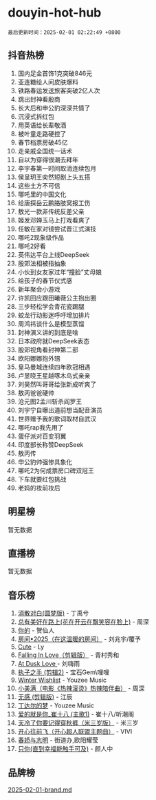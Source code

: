 # douyin-hot-hub

`最后更新时间：2025-02-01 02:22:49 +0800`

## 抖音热榜

1. 国内足金首饰1克突破846元
1. 亚连糖绘人间皮肤爆料
1. 铁路春运发送旅客突破2亿人次
1. 跳出封神看殷商
1. 长大后和申公豹深深共情了
1. 沉浸式拆红包
1. 用英语给长辈敬酒
1. 被叶童走路硬控了
1. 春节档票房破45亿
1. 走亲戚全国统一话术
1. 自以为穿得很潮去拜年
1. 李宇春第一时间取消连续包月
1. 侯呈玥王奕然短剧上头五搭
1. 这些土方不可信
1. 哪吒里的中国文化
1. 给唐探岳云鹏胳肢窝报工伤
1. 敖光一款非传统反差父亲
1. 姬发邓婵玉马上打戏看爽了
1. 任敏在家对镜尝试晋江式演技
1. 哪吒2现象级作品
1. 哪吒2好看
1. 英伟达平台上线DeepSeek
1. 殷郊法相被指抽象
1. 小伙到女友家过年“撞脸”丈母娘
1. 给孩子的春节仪式感
1. 新年聚会小游戏
1. 许凯回应跟田曦薇公主抱出圈
1. 三步轻松学会青花瓷踢腿
1. 蛟龙行动影迷呼吁增加排片
1. 周鸿祎谈什么是模型蒸馏
1. 封神演义讲的到底是啥
1. 日本政府就DeepSeek表态
1. 殷郊视角看封神第二部
1. 欧阳娜娜抱外甥
1. 皇马曼城连续四年欧冠相遇
1. 卢昱晓王星越啄木鸟式亲亲
1. 刘昊然叫哥哥给张新成听爽了
1. 敖丙爸爸硬帅
1. 沧元图2孟川斩杀阎罗王
1. 刘宇宁自曝出道前想当配音演员
1. 世界赠予我的歌词取材自武汉
1. 哪吒rap我先用了
1. 蛋仔派对百变羽翼
1. 印度部长称赞DeepSeek
1. 敖丙传
1. 申公豹帅强惨具象化
1. 哪吒2为何成票房口碑双冠王
1. 下车就要红包挑战
1. 老妈的妆前妆后

## 明星榜

暂无数据

## 直播榜

暂无数据

## 音乐榜

1. [消散对白(圆梦版)](https://sf5-hl-cdn-tos.douyinstatic.com/obj/tos-cn-ve-2774/og4jB5I5IizzoZVAAAzWgBMAsMDWoArfwBOiFs) - 丁禹兮
1. [总有美好在路上(花在开云在飘笑容在脸上)](https://sf5-hl-cdn-tos.douyinstatic.com/obj/tos-cn-ve-2774/oU5u7NwtfBIvaNhoQBszOvAlRiAoiWAVVyBMq4) - 周深
1. [你的](https://sf5-hl-cdn-tos.douyinstatic.com/obj/tos-cn-ve-2774/oYuIeKf42jB7sEV6B2upMdpYAgfrQWj0FeRegh) - 贺仙人
1. [房间•2025（在这温暖的房间）](https://sf5-hl-cdn-tos.douyinstatic.com/obj/tos-cn-ve-2774/oMzJcnT8BgIetASeBfwfEeBQVNfACiCifhfZP7g) - 刘兆宇/覆予
1. [Cute](https://sf5-hl-cdn-tos.douyinstatic.com/obj/tos-cn-ve-2774/o4IbIzHWKAAB4wsS5qMBRiiAlEBGTpQRNfFvuo) - Ly
1. [Falling In Love（剪辑版）](https://sf5-hl-cdn-tos.douyinstatic.com/obj/tos-cn-ve-2774/o8ajpA8zzgBPahbBIO8AcKGBLJezFCRd1wfP9f) - 青村秀和
1. [ At Dusk  Love ](https://sf5-hl-cdn-tos.douyinstatic.com/obj/tos-cn-ve-2774/o8CrpCf5CaYgI4ZrtQgMQAFEfuGqNnRSDQAPBc) - 刘嗨雨
1. [执子之手 (剪辑2)](https://sf5-hl-cdn-tos.douyinstatic.com/obj/tos-cn-ve-2774/oUoZLQjCc31XzqsBnBQUNgeKtYPBcgbFDwtfcu) - 宝石Gem\哩哩
1. [Winter Wishlist](https://sf5-hl-cdn-tos.douyinstatic.com/obj/tos-cn-ve-2774/oIIgUOeamCFCVAzxN6MFRLIBlLGpUqQxeeHrLE) - Youzee Music
1. [小美满（电影《热辣滚烫》热辣陪伴曲）](https://sf5-hl-cdn-tos.douyinstatic.com/obj/tos-cn-ve-2774/o0GAn2lSgfZIDUgtevCGDQYnFg4CwnrBaxbTZL) - 周深
1. [无感 (剪辑版)](https://sf5-hl-cdn-tos.douyinstatic.com/obj/tos-cn-ve-2774/o0eIsUzJBDlQaQFC5OFlgbMEZC1TFYBftOBn6p) - 江辰
1. [丁达尔的梦](https://sf5-hl-cdn-tos.douyinstatic.com/obj/tos-cn-ve-2774/oMU3WirUZBVQkAC9ccG5P2IQirziZM2RTInUY) - Youzee Music
1. [爱的就是你_崔十八 (主歌1)](https://sf5-hl-cdn-tos.douyinstatic.com/obj/tos-cn-ve-2774/oI5BO5DhFZ6UTcNCnZaOCBLtZ7WIMQGfgnXf5E) - 崔十八/听潮阁
1. [天冷了你要记得穿秋裤（米三岁版）](https://sf6-cdn-tos.douyinstatic.com/obj/tos-cn-ve-2774/oQlIwVIDWiZ6BQilAorS7MA0AgCkQDvcZAdm1) - 米三岁
1. [开心往前飞（开心超人联盟主题曲）](https://sf5-hl-cdn-tos.douyinstatic.com/obj/tos-cn-ve-2774/9d8fb7c82cf1421fb93a9fe925275e0a) - VIVI
1. [春娇与志明](https://sf5-hl-cdn-tos.douyinstatic.com/obj/tos-cn-ve-2774/e530d8fceb7044b39707d7f9ff54add1) - 街道办,欧阳耀莹
1. [只你(直到幸福能触手可及)](https://sf5-hl-cdn-tos.douyinstatic.com/obj/tos-cn-ve-2774/o0lBkRDzFTeaVSUz3ZZSCBVtZ5DIMQGfgmEAuE) - 颜人中

## 品牌榜

[2025-02-01-brand.md](2025-02-01-brand.md)
